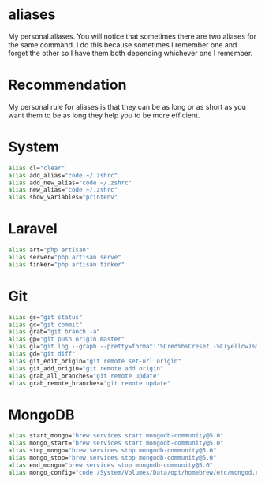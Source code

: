 # aliases
My personal aliases. You will notice that sometimes there are two aliases for the same command. I do this because sometimes I remember one and forget the other so I have them both depending whichever one I remember.

# Recommendation
My personal rule for aliases is that they can be as long or as short as you want them to be as long they help you to be more efficient. 

# System

```bash
alias cl="clear"
alias add_alias="code ~/.zshrc"
alias add_new_alias="code ~/.zshrc"
alias new_alias="code ~/.zshrc"
alias show_variables="printenv"
```

# Laravel
```bash
alias art="php artisan"
alias server="php artisan serve"
alias tinker="php artisan tinker"
```

# Git
```bash
alias gs="git status"
alias gc="git commit"
alias grab="git branch -a"
alias gp="git push origin master"
alias gl="git log --graph --pretty=format:'%Cred%h%Creset -%C(yellow)%d%Creset %s %Cgreen(%cr) %C(bold blue)<%an>%Creset' --abbrev-commit"
alias gd="git diff"
alias git_edit_origin="git remote set-url origin"
alias git_add_origin="git remote add origin"
alias grab_all_branches="git remote update"
alias grab_remote_branches="git remote update"
```

# MongoDB
```bash
alias start_mongo="brew services start mongodb-community@5.0"
alias mongo_start="brew services start mongodb-community@5.0"
alias stop_mongo="brew services stop mongodb-community@5.0"
alias mongo_stop="brew services stop mongodb-community@5.0"
alias end_mongo="brew services stop mongodb-community@5.0"
alias mongo_config="code /System/Volumes/Data/opt/homebrew/etc/mongod.conf"
```
